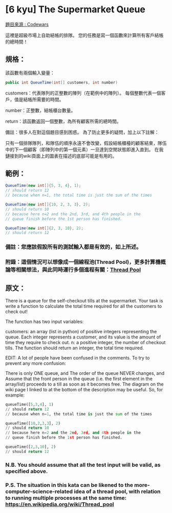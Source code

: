 ﻿# [6 kyu] The Supermarket Queue
[題目來源 : Codewars](https://www.codewars.com/kata/57b06f90e298a7b53d000a86/train/csharp)

這裡是超級市場上自助結帳的排隊。 
您的任務是寫一個函數來計算所有客戶結帳的總時間！

## 規格：

該函數有兩個輸入變量：

``` c# 
public int QueueTime(int[] customers, int number)
```  

customers：代表隊列的正整數的陣列（在範例中的陣列）。 
每個整數代表一個客戶，值是結帳所需要的時間。

number：正整數，結帳櫃台數量。

return：該函數返回一個整數，為所有顧客所需的總時間。

備註：很多人在對這個題目感到困惑。 為了防止更多的疑問，加上以下註解：

只有一個排隊隊列，和隊伍的順序永遠不會改變，假設結帳櫃檯的顧客結束，隊伍中的下一個顧客（即陣列中的第一個元素）一旦達到空閒狀態即進入直到。
在我鏈接到的wiki頁面上的圖表在描述的底部可能是有用的。

## 範例：


``` c#
QueueTime(new int[]{5, 3, 4}, 1);
// should return 12
// because when n=1, the total time is just the sum of the times

QueueTime(new int[]{10, 2, 3, 3}, 2);
// should return 10
// because here n=2 and the 2nd, 3rd, and 4th people in the 
// queue finish before the 1st person has finished.

QueueTime(new int[]{2, 3, 10}, 2);
// should return 12
```

### 備註：您應該假設所有的測試輸入都是有效的，如上所述。

### 附錄：這個情況可以想像成一個線程池(Thread Pool)，更多計算機概論等相關想法，與此同時運行多個進程有關：[Thread Pool](https://en.wikipedia.org/wiki/Thread_pool)   



## 原文：

There is a queue for the self-checkout tills at the supermarket. Your task is write a function to calculate the total time required for all the customers to check out!

The function has two input variables:

customers: an array (list in python) of positive integers representing the queue. Each integer represents a customer, and its value is the amount of time they require to check out.
n: a positive integer, the number of checkout tills.
The function should return an integer, the total time required.

EDIT: A lot of people have been confused in the comments. To try to prevent any more confusion:

There is only ONE queue, and
The order of the queue NEVER changes, and
Assume that the front person in the queue (i.e. the first element in the array/list) proceeds to a till as soon as it becomes free.
The diagram on the wiki page I linked to at the bottom of the description may be useful.
So, for example:

``` python
queueTime([5,3,4], 1)
// should return 12
// because when n=1, the total time is just the sum of the times

queueTime([10,2,3,3], 2)
// should return 10
// because here n=2 and the 2nd, 3rd, and 4th people in the 
// queue finish before the 1st person has finished.

queueTime([2,3,10], 2)
// should return 12
```

### N.B. You should assume that all the test input will be valid, as specified above.

### P.S. The situation in this kata can be likened to the more-computer-science-related idea of a thread pool, with relation to running multiple processes at the same time: https://en.wikipedia.org/wiki/Thread_pool
